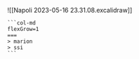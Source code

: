 ![[Napoli 2023-05-16 23.31.08.excalidraw]]

````col
```col-md
flexGrow=1
===
> marion
> ssi
```
````
